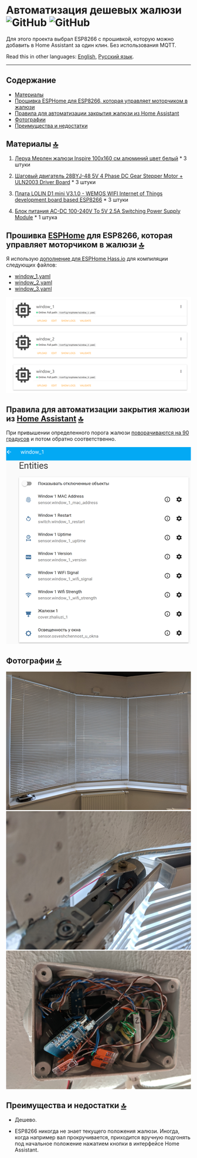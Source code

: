 # Автоматизация дешевых жалюзи ![GitHub](https://img.shields.io/github/license/empenoso/diy-cheap-automated-blinds) ![GitHub](https://img.shields.io/badge/labor%20hours-1%20day-orange)

Для этого проекта выбрал ESP8266 с прошивкой, которую можно добавить в Home Assistant за один клин. Без использования MQTT.

Read this in other languages: [English](README.md), [Русский язык](README.ru.md).

__________

## Содержание
- [Материалы](https://github.com/empenoso/diy-cheap-automated-blinds/blob/master/README.ru.md#%D0%BC%D0%B0%D1%82%D0%B5%D1%80%D0%B8%D0%B0%D0%BB%D1%8B-top)
- [Прошивка ESPHome для ESP8266, которая управляет моторчиком в жалюзи](https://github.com/empenoso/diy-cheap-automated-blinds/blob/master/README.ru.md#%D0%BF%D1%80%D0%BE%D1%88%D0%B8%D0%B2%D0%BA%D0%B0-esphome-%D0%B4%D0%BB%D1%8F-esp8266-%D0%BA%D0%BE%D1%82%D0%BE%D1%80%D0%B0%D1%8F-%D1%83%D0%BF%D1%80%D0%B0%D0%B2%D0%BB%D1%8F%D0%B5%D1%82-%D0%BC%D0%BE%D1%82%D0%BE%D1%80%D1%87%D0%B8%D0%BA%D0%BE%D0%BC-%D0%B2-%D0%B6%D0%B0%D0%BB%D1%8E%D0%B7%D0%B8-top)
- [Правила для автоматизации закрытия жалюзи из Home Assistant](https://github.com/empenoso/diy-cheap-automated-blinds/blob/master/README.ru.md#%D0%BF%D1%80%D0%B0%D0%B2%D0%B8%D0%BB%D0%B0-%D0%B4%D0%BB%D1%8F-%D0%B0%D0%B2%D1%82%D0%BE%D0%BC%D0%B0%D1%82%D0%B8%D0%B7%D0%B0%D1%86%D0%B8%D0%B8-%D0%B7%D0%B0%D0%BA%D1%80%D1%8B%D1%82%D0%B8%D1%8F-%D0%B6%D0%B0%D0%BB%D1%8E%D0%B7%D0%B8-%D0%B8%D0%B7-home-assistant-top)
- [Фотографии](https://github.com/empenoso/diy-cheap-automated-blinds/blob/master/README.ru.md#%D1%84%D0%BE%D1%82%D0%BE%D0%B3%D1%80%D0%B0%D1%84%D0%B8%D0%B8-top)
- [Преимущества и недостатки](https://github.com/empenoso/diy-cheap-automated-blinds/blob/master/README.ru.md#%D0%BF%D1%80%D0%B5%D0%B8%D0%BC%D1%83%D1%89%D0%B5%D1%81%D1%82%D0%B2%D0%B0-%D0%B8-%D0%BD%D0%B5%D0%B4%D0%BE%D1%81%D1%82%D0%B0%D1%82%D0%BA%D0%B8-top)

## Материалы [:top:](https://github.com/empenoso/diy-cheap-automated-blinds/blob/master/README.ru.md#%D0%B0%D0%B2%D1%82%D0%BE%D0%BC%D0%B0%D1%82%D0%B8%D0%B7%D0%B0%D1%86%D0%B8%D1%8F-%D0%B4%D0%B5%D1%88%D0%B5%D0%B2%D1%8B%D1%85-%D0%B6%D0%B0%D0%BB%D1%8E%D0%B7%D0%B8--)
1. [Леруа Мерлен жалюзи Inspire 100х160 см алюминий цвет белый](https://perm.leroymerlin.ru/product/zhalyuzi-inspire-100h160-sm-alyuminiy-cvet-belyy-16262144/) * 3 штуки

2. [Шаговый двигатель 28BYJ-48 5V 4 Phase DC Gear Stepper Motor + ULN2003 Driver Board](https://www.aliexpress.com/item/32896006818.html) * 3 штуки

3. [Плата LOLIN D1 mini V3.1.0 - WEMOS WIFI Internet of Things development board based ESP8266](https://www.aliexpress.com/item/32529101036.html) * 3 штуки

4. [Блок питания AC-DC 100-240V To 5V 2.5A Switching Power Supply Module](https://www.aliexpress.com/item/32898716031.html) * 1 штука

## Прошивка [ESPHome](https://esphome.io/components/stepper/index.html) для ESP8266, которая управляет моторчиком в жалюзи [:top:](https://github.com/empenoso/diy-cheap-automated-blinds/blob/master/README.ru.md#%D0%B0%D0%B2%D1%82%D0%BE%D0%BC%D0%B0%D1%82%D0%B8%D0%B7%D0%B0%D1%86%D0%B8%D1%8F-%D0%B4%D0%B5%D1%88%D0%B5%D0%B2%D1%8B%D1%85-%D0%B6%D0%B0%D0%BB%D1%8E%D0%B7%D0%B8--)
 
Я использую [дополнение для ESPHome Hass.io](https://github.com/esphome/hassio) для компиляции следующих файлов:
- [window_1.yaml](window_1.yaml)
- [window_2.yaml](window_2.yaml)
- [window_3.yaml](window_3.yaml)

![Home Assistant\ESPHome](ESPHome.png)

## Правила для автоматизации закрытия жалюзи из [Home Assistant](https://www.home-assistant.io/docs/automation/) [:top:](https://github.com/empenoso/diy-cheap-automated-blinds/blob/master/README.ru.md#%D0%B0%D0%B2%D1%82%D0%BE%D0%BC%D0%B0%D1%82%D0%B8%D0%B7%D0%B0%D1%86%D0%B8%D1%8F-%D0%B4%D0%B5%D1%88%D0%B5%D0%B2%D1%8B%D1%85-%D0%B6%D0%B0%D0%BB%D1%8E%D0%B7%D0%B8--)

При привышении определенного порога жалюзи [поворачиваются на 90 градусов](automations.yaml) и потом обратно соответственно.

![Home Assistant\Integrations](Home%20Assistant_integrations.png)

## Фотографии [:top:](https://github.com/empenoso/diy-cheap-automated-blinds/blob/master/README.ru.md#%D0%B0%D0%B2%D1%82%D0%BE%D0%BC%D0%B0%D1%82%D0%B8%D0%B7%D0%B0%D1%86%D0%B8%D1%8F-%D0%B4%D0%B5%D1%88%D0%B5%D0%B2%D1%8B%D1%85-%D0%B6%D0%B0%D0%BB%D1%8E%D0%B7%D0%B8--)
![Photos](/IMG_20191026_101014.jpg)
![Photos](/IMG_20191026_101100.jpg)
![Photos](/IMG_20191026_103251.jpg)

## Преимущества и недостатки [:top:](https://github.com/empenoso/diy-cheap-automated-blinds/blob/master/README.ru.md#%D0%B0%D0%B2%D1%82%D0%BE%D0%BC%D0%B0%D1%82%D0%B8%D0%B7%D0%B0%D1%86%D0%B8%D1%8F-%D0%B4%D0%B5%D1%88%D0%B5%D0%B2%D1%8B%D1%85-%D0%B6%D0%B0%D0%BB%D1%8E%D0%B7%D0%B8--)
+ Дешево.
- ESP8266 никогда не знает текущего положения жалюзи. Иногда, когда например вал прокручивается, приходится вручную подгонять под начальное положение нажатием кнопки в интерфейсе Home Assistant.
